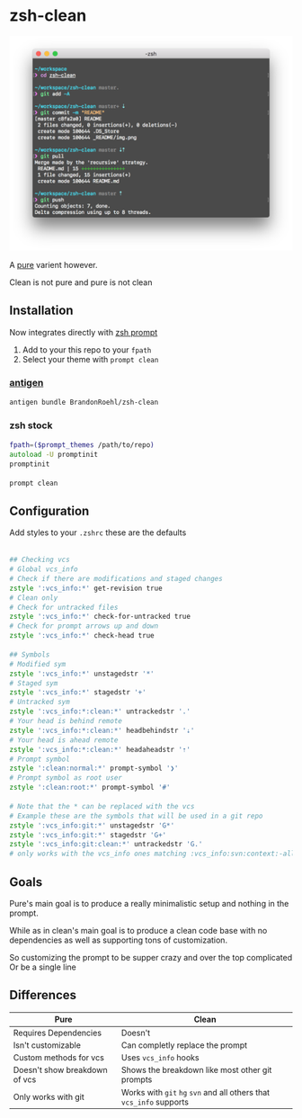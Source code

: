 # zsh-clean
![Showcase](_README/img.png?raw=true)

A [pure](https://github.com/sindresorhus/pure) varient however.

Clean is not pure and pure is not clean

## Installation

Now integrates directly with [zsh prompt](https://github.com/zsh-users/zsh/blob/627c91357c29e6fbe8b32d1b5f17f02d555d8360/Functions/Prompts/promptinit#L200)

1. Add to your this repo to your `fpath`
2. Select your theme with `prompt clean`

### [antigen](https://github.com/zsh-users/antigen)

```zsh
antigen bundle BrandonRoehl/zsh-clean
```

### zsh stock

```zsh
fpath=($prompt_themes /path/to/repo)
autoload -U promptinit
promptinit

prompt clean
```

## Configuration

Add styles to your `.zshrc` these are the defaults

```zsh

## Checking vcs
# Global vcs_info
# Check if there are modifications and staged changes
zstyle ':vcs_info:*' get-revision true
# Clean only
# Check for untracked files
zstyle ':vcs_info:*' check-for-untracked true
# Check for prompt arrows up and down
zstyle ':vcs_info:*' check-head true

## Symbols
# Modified sym
zstyle ':vcs_info:*' unstagedstr '*'
# Staged sym
zstyle ':vcs_info:*' stagedstr '+'
# Untracked sym
zstyle ':vcs_info:*:clean:*' untrackedstr '.'
# Your head is behind remote
zstyle ':vcs_info:*:clean:*' headbehindstr '⇣'
# Your head is ahead remote
zstyle ':vcs_info:*:clean:*' headaheadstr '⇡'
# Prompt symbol
zstyle ':clean:normal:*' prompt-symbol '❯'
# Prompt symbol as root user
zstyle ':clean:root:*' prompt-symbol '#'

# Note that the * can be replaced with the vcs
# Example these are the symbols that will be used in a git repo
zstyle ':vcs_info:git:*' unstagedstr 'G*'
zstyle ':vcs_info:git:*' stagedstr 'G+'
zstyle ':vcs_info:git:clean:*' untrackedstr 'G.'
# only works with the vcs_info ones matching :vcs_info:svn:context:-all-
```

## Goals

Pure's main goal is to produce a really minimalistic setup and nothing
in the prompt.

While as in clean's main goal is to produce a clean code base with no
dependencies as well as supporting tons of customization.

So customizing the prompt to be supper crazy and over the top complicated
Or be a single line

## Differences

| Pure | Clean |
|------|-------|
| Requires Dependencies | Doesn't |
| Isn't customizable | Can completly replace the prompt |
| Custom methods for vcs | Uses `vcs_info` hooks |
| Doesn't show breakdown of vcs | Shows the breakdown like most other git prompts |
| Only works with git | Works with `git` `hg` `svn` and all others that `vcs_info` supports |


